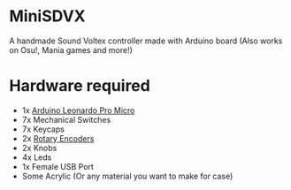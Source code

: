 # MiniSDVX
A handmade Sound Voltex controller made with Arduino board (Also works on Osu!, Mania games and more!)
# Hardware required
* 1x [Arduino Leonardo Pro Micro](https://shopee.co.th/Arduino-Leonardo-Pro-Micro-i.85361299.1537392088)
* 7x Mechanical Switches
* 7x Keycaps
* 2x [Rotary Encoders](https://shopee.co.th/Rotary-Encoder-360-Module-Brick-Sensor-KY-040-i.243007968.4738155771?gclid=CjwKCAjw7--KBhAMEiwAxfpkWB-9F-T88plWcBtxa9cqqsYRkEIf8viBj22_jBAbfpmH6bs5HsSxQRoCH8QQAvD_BwE)
* 2x Knobs
* 4x Leds
* 1x Female USB Port
* Some Acrylic (Or any material you want to make for case)
